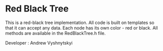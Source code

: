# Red Black Tree

This is a red-black tree implementation.
All code is built on templates so that it can accept any data. 
Each node has its own color - red or black. 
All methods are available in the RedBlackTree.h file.

Developer : Andrew Vyshnytskyi
